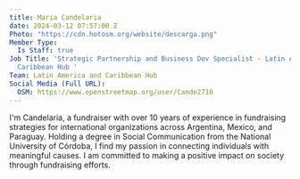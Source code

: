 ```yaml
---
title: Maria Candelaria
date: 2024-03-12 07:57:00 Z
Photo: "https://cdn.hotosm.org/website/descarga.png"
Member Type:
  Is Staff: true
Job Title: 'Strategic Partnership and Business Dev Specialist - Latin America and
  Caribbean Hub '
Team: Latin America and Caribbean Hub
Social Media (Full URL):
  OSM: https://www.openstreetmap.org/user/Cande2710
---
```


I'm Candelaria, a fundraiser with over 10 years of experience in fundraising strategies for international organizations across Argentina, Mexico, and Paraguay. Holding a degree in Social Communication from the National University of Córdoba, I find my passion in connecting individuals with meaningful causes. I am committed to making a positive impact on society through fundraising efforts.